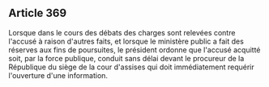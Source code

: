 Article 369
----
Lorsque dans le cours des débats des charges sont relevées contre l'accusé à
raison d'autres faits, et lorsque le ministère public a fait des réserves aux
fins de poursuites, le président ordonne que l'accusé acquitté soit, par la
force publique, conduit sans délai devant le procureur de la République du siège
de la cour d'assises qui doit immédiatement requérir l'ouverture d'une
information.
